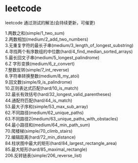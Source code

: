 # leetcode
leetcode 通过测试的解法(会持续更新，可催更)

1.两数之和(simple/1_two_sum) </br>
2.两数相加(medium/2_add_two_numbers) </br>
3.无重复字符的最长子串(medium/3_length_of_longest_substring) </br>
4.寻找两个有序数组的中位数(hard/4_find_median_sorted_arrays) </br>
5.最长回文子串(medium/5_longest_palindrome) </br>
6.Z 字形变换(medium/6_z_convert) </br>
7.整数反转(simple/7_int_reverse) </br>
8.字符串转换整数(medium/8_my_atoi) </br>
9.回文数(simple/9_is_palindrome) </br>
10.正则表达式匹配(hard/10_is_match) </br>
32.最长有效括号(hard/32_longest_valid_parentheses) </br>
44.通配符匹配(hard/44_is_match) </br>
53.最大子序和(simple/53_max_sub_array) </br>
62.不同路径(medium/62_unique_paths) </br>
63.不同路径2(medium/63_unique_paths_with_obstacles) </br>
64.最小路径和(medium/64_min_path_sum) </br>
70.爬楼梯(simple/70_climb_stairs) </br>
72.编辑距离(hard/72_min_distance) </br>
84.柱状图中最大的矩形(hard/84_largest_rectangle_area) </br>
85.最大矩形(hard/85_maximal_rectangle) </br>
206.反转链表(simple/206_reverse_list) </br>
